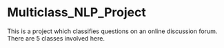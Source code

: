 # Multiclass_NLP_Project
This is a project which classifies questions on an online discussion forum. There are 5 classes involved here.
